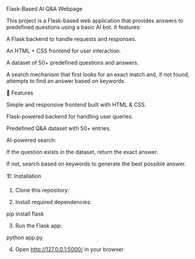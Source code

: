 Flask-Based AI Q&A Webpage

This project is a Flask-based web application that provides answers to predefined questions using a basic AI bot. It features:

A Flask backend to handle requests and responses.

An HTML + CSS frontend for user interaction.

A dataset of 50+ predefined questions and answers.

A search mechanism that first looks for an exact match and, if not found, attempts to find an answer based on keywords.


🚀 Features

Simple and responsive frontend built with HTML & CSS.

Flask-powered backend for handling user queries.

Predefined Q&A dataset with 50+ entries.

AI-powered search:

If the question exists in the dataset, return the exact answer.

If not, search based on keywords to generate the best possible answer.



🏗️ Installation

1. Clone this repository:


2. Install required dependencies:

pip install flask


3. Run the Flask app:

python app.py


4. Open http://127.0.0.1:5000/ in your browser

